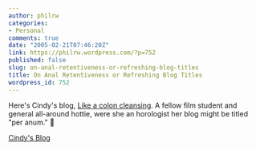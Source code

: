 ```yaml
---
author: philrw
categories:
- Personal
comments: true
date: "2005-02-21T07:46:20Z"
link: https://philrw.wordpress.com/?p=752
published: false
slug: on-anal-retentiveness-or-refreshing-blog-titles
title: On Anal Retentiveness or Refreshing Blog Titles
wordpress_id: 752
---
```


Here's Cindy's blog, [Like a colon cleansing](http://www.cfang711.blogspot.com/). A fellow film student and general all-around hottie, were she an horologist her blog might be titled "per anum." :slightly_smiling_face:

[Cindy's Blog](http://www.cfang711.blogspot.com/)
